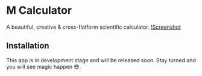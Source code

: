 # M Calculator
A beautiful, creative & cross-flatform scientific calculator.
[!Screenshot](https://github.com/bkdev98/m-calculator/blob/master/assets/images/cover.png)
## Installation
This app is in development stage and will be released soon. Stay turned and you will see magic happen 😎.